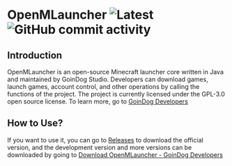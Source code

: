 # OpenMLauncher ![Latest](https://img.shields.io/badge/Latest_Version-1.0.0-green) ![GitHub commit activity](https://img.shields.io/github/commit-activity/t/Richard-Gates/OpenMLauncher)
## Introduction
OpenMLauncher is an open-source Minecraft launcher core written in Java and maintained by GoinDog Studio. Developers can download games, launch games, account control, and other operations by calling the functions of the project. The project is currently licensed under the GPL-3.0 open source license. To learn more, go to [GoinDog Developers](https://developers.goindog.cn/openmlauncher)
## How to Use?
If you want to use it, you can go to [Releases](https://github.com/SkeletalAunt477/OpenMLauncher/releases) to download the official version, and the development version and more versions can be downloaded by going to [Download OpenMLauncher - GoinDog Developers](https://developers.goindog.cn/openmlauncher/download)
